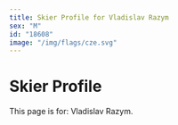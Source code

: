 ```yaml
---
title: Skier Profile for Vladislav Razym
sex: "M"
id: "18608"
image: "/img/flags/cze.svg" 
---
```


# Skier Profile

This page is for: Vladislav Razym.
    